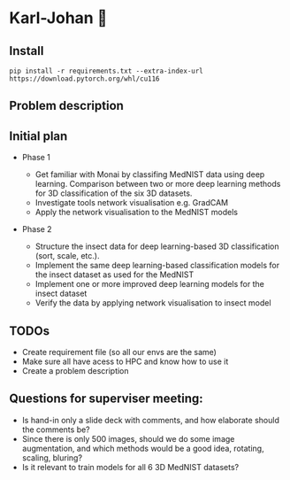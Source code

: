 # Karl-Johan 🍄

## Install

`pip install -r requirements.txt --extra-index-url https://download.pytorch.org/whl/cu116`

## Problem description

## Initial plan
- Phase 1
  - Get familiar with Monai by classifing MedNIST data using deep learning. Comparison between two or more deep learning methods for 3D classification of the six 3D datasets. 
  - Investigate tools network visualisation e.g. GradCAM
  - Apply the network visualisation to the MedNIST models
  
- Phase 2
  - Structure the insect data for deep learning-based 3D classification (sort, scale, etc.).
  - Implement the same deep learning-based classification models for the insect dataset as used for the MedNIST
  - Implement one or more improved deep learning models for the insect dataset
  - Verify the data by applying network visualisation to insect model
 
## TODOs
- Create requirement file (so all our envs are the same)
- Make sure all have acess to HPC and know how to use it
- Create a problem description

## Questions for superviser meeting:
- Is hand-in only a slide deck with comments, and how elaborate should the comments be?
- Since there is only 500 images, should we do some image augmentation, and which methods would be a good idea, rotating, scaling, bluring?
- Is it relevant to train models for all 6 3D MedNIST datasets?
   

